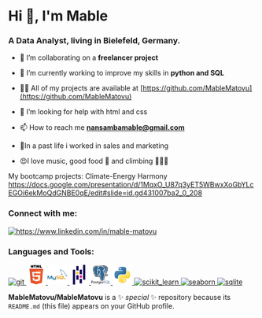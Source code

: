 <h1 >Hi 👋, I'm Mable</h1>
<h3 > A Data Analyst, living in Bielefeld, Germany.</h3>

- 👯 I’m collaborating on a **freelancer project**

- 🌱 I’m currently working to improve my skills in **python and SQL**

- 👨‍💻 All of my projects are available at [https://github.com/MableMatovu](https://github.com/MableMatovu)

- 🤔 I’m looking for help with html and css
  
- 📫 How to reach me **nansambamable@gmail.com**

- 📄In a past life i worked in sales and marketing

- 😍I love music, good food 🍚 and climbing 🧗🏾‍♀️

  
My bootcamp projects:
Climate-Energy Harmony https://docs.google.com/presentation/d/1MqxO_U87q3yET5WBwxXoGbYLcEGOi6ekMoQdGNBE0qE/edit#slide=id.gd431007ba2_0_208

<h3 align="left">Connect with me:</h3>
<p align="left">
<a href="https://linkedin.com/in/https://www.linkedin.com/in/mable-matovu" target="blank"><img align="center" src="https://raw.githubusercontent.com/rahuldkjain/github-profile-readme-generator/master/src/images/icons/Social/linked-in-alt.svg" alt="https://www.linkedin.com/in/mable-matovu" height="30" width="40" /></a>
</p>

<h3 align="left">Languages and Tools:</h3>
<p align="left"> <a href="https://git-scm.com/" target="_blank" rel="noreferrer"> <img src="https://www.vectorlogo.zone/logos/git-scm/git-scm-icon.svg" alt="git" width="40" height="40"/> </a> <a href="https://www.w3.org/html/" target="_blank" rel="noreferrer"> <img src="https://raw.githubusercontent.com/devicons/devicon/master/icons/html5/html5-original-wordmark.svg" alt="html5" width="40" height="40"/> </a> <a href="https://www.mysql.com/" target="_blank" rel="noreferrer"> <img src="https://raw.githubusercontent.com/devicons/devicon/master/icons/mysql/mysql-original-wordmark.svg" alt="mysql" width="40" height="40"/> </a> <a href="https://pandas.pydata.org/" target="_blank" rel="noreferrer"> <img src="https://raw.githubusercontent.com/devicons/devicon/2ae2a900d2f041da66e950e4d48052658d850630/icons/pandas/pandas-original.svg" alt="pandas" width="40" height="40"/> </a> <a href="https://www.postgresql.org" target="_blank" rel="noreferrer"> <img src="https://raw.githubusercontent.com/devicons/devicon/master/icons/postgresql/postgresql-original-wordmark.svg" alt="postgresql" width="40" height="40"/> </a> <a href="https://www.python.org" target="_blank" rel="noreferrer"> <img src="https://raw.githubusercontent.com/devicons/devicon/master/icons/python/python-original.svg" alt="python" width="40" height="40"/> </a> <a href="https://scikit-learn.org/" target="_blank" rel="noreferrer"> <img src="https://upload.wikimedia.org/wikipedia/commons/0/05/Scikit_learn_logo_small.svg" alt="scikit_learn" width="40" height="40"/> </a> <a href="https://seaborn.pydata.org/" target="_blank" rel="noreferrer"> <img src="https://seaborn.pydata.org/_images/logo-mark-lightbg.svg" alt="seaborn" width="40" height="40"/> </a> <a href="https://www.sqlite.org/" target="_blank" rel="noreferrer"> <img src="https://www.vectorlogo.zone/logos/sqlite/sqlite-icon.svg" alt="sqlite" width="40" height="40"/> </a> </p>



**MableMatovu/MableMatovu** is a ✨ _special_ ✨ repository because its `README.md` (this file) appears on your GitHub profile.


